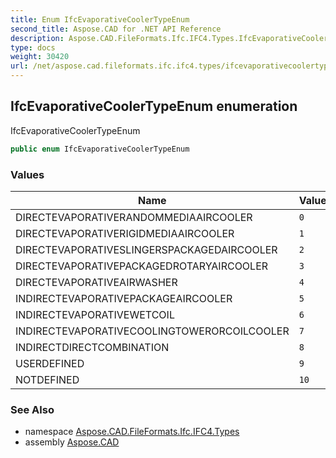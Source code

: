```yaml
---
title: Enum IfcEvaporativeCoolerTypeEnum
second_title: Aspose.CAD for .NET API Reference
description: Aspose.CAD.FileFormats.Ifc.IFC4.Types.IfcEvaporativeCoolerTypeEnum enum. IfcEvaporativeCoolerTypeEnum
type: docs
weight: 30420
url: /net/aspose.cad.fileformats.ifc.ifc4.types/ifcevaporativecoolertypeenum/
---
```

## IfcEvaporativeCoolerTypeEnum enumeration

IfcEvaporativeCoolerTypeEnum

```csharp
public enum IfcEvaporativeCoolerTypeEnum
```

### Values

| Name | Value | Description |
| --- | --- | --- |
| DIRECTEVAPORATIVERANDOMMEDIAAIRCOOLER | `0` | DIRECTEVAPORATIVERANDOMMEDIAAIRCOOLER |
| DIRECTEVAPORATIVERIGIDMEDIAAIRCOOLER | `1` | DIRECTEVAPORATIVERIGIDMEDIAAIRCOOLER |
| DIRECTEVAPORATIVESLINGERSPACKAGEDAIRCOOLER | `2` | DIRECTEVAPORATIVESLINGERSPACKAGEDAIRCOOLER |
| DIRECTEVAPORATIVEPACKAGEDROTARYAIRCOOLER | `3` | DIRECTEVAPORATIVEPACKAGEDROTARYAIRCOOLER |
| DIRECTEVAPORATIVEAIRWASHER | `4` | DIRECTEVAPORATIVEAIRWASHER |
| INDIRECTEVAPORATIVEPACKAGEAIRCOOLER | `5` | INDIRECTEVAPORATIVEPACKAGEAIRCOOLER |
| INDIRECTEVAPORATIVEWETCOIL | `6` | INDIRECTEVAPORATIVEWETCOIL |
| INDIRECTEVAPORATIVECOOLINGTOWERORCOILCOOLER | `7` | INDIRECTEVAPORATIVECOOLINGTOWERORCOILCOOLER |
| INDIRECTDIRECTCOMBINATION | `8` | INDIRECTDIRECTCOMBINATION |
| USERDEFINED | `9` | USERDEFINED |
| NOTDEFINED | `10` | NOTDEFINED |

### See Also

* namespace [Aspose.CAD.FileFormats.Ifc.IFC4.Types](../../aspose.cad.fileformats.ifc.ifc4.types/)
* assembly [Aspose.CAD](../../)


